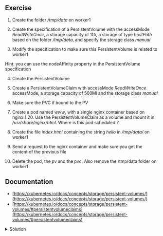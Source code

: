 ## Exercise

1. Create the folder */tmp/data* on worker1 

2. Create the specification of a PersistentVolume with the accessMode *ReadWriteOnce*, a storage capacity of 1Gi, a storage of type *hostPath* based on the folder */tmp/data*, and specify the storage class *manual*

3. Modify the specification to make sure this PersistentVolume is related to worker1

Hint: you can use the nodeAffinity property in the PersistentVolume specification

4. Create the PersistentVolume

5. Create a PersistentVolumeClaim with accessMode *ReadWriteOnce* accessMode, a storage capacity of 500Mi and the storage class *manual*

6. Make sure the PVC if bound to the PV

7. Create a pod named *www*, with a single nginx container based on nginx:1.20. Use the PersistentVolumeClaim as a volume and mount it in */usr/share/nginx/html*. Where is this pod scheduled ?

8. Create the file *index.html* containing the string *hello* in */tmp/data/* on worker1

9. Send a request to the nginx container and make sure you get the content of the previous file

10. Delete the pod, the pv and the pvc. Also remove the /tmp/data folder on worker1

## Documentation

- [https://kubernetes.io/docs/concepts/storage/persistent-volumes/](https://kubernetes.io/docs/concepts/storage/persistent-volumes/)
- [https://kubernetes.io/docs/concepts/storage/persistent-volumes/#persistentvolumeclaims](https://kubernetes.io/docs/concepts/storage/persistent-volumes/#persistentvolumeclaims)

<details>
  <summary markdown="span">Solution</summary>

1. Create the folder */tmp/data* on worker1

From a shell on worker1

```
mkdir /tmp/data
```

2. Create a PersistentVolume with the accessMode *ReadWriteOnce*, a storage capacity of 1Gi, a storage of type *hostPath* based on the folder */tmp/data*, and specify the storage class *manual*


```
cat <<EOF > pv.yaml
apiVersion: v1
kind: PersistentVolume
metadata: 
  name: pv
spec: 
  storageClassName: "manual"
  accessModes:
    - ReadWriteOnce
  capacity:
    storage: 1Gi
  hostPath:
    path: /tmp/data
EOF
```

3. Modify the specification to make sure this PersistentVolume is related to worker1

We had a nodeAffinity constraint that links the PersistentVolume to worker1

```
apiVersion: v1
kind: PersistentVolume
metadata: 
  name: pv
spec: 
  storageClassName: "manual"
  accessModes:
    - ReadWriteOnce
  capacity:
    storage: 1Gi
  hostPath:
    path: /tmp/data
  nodeAffinity:
    required:
      nodeSelectorTerms:
      - matchExpressions:
        - key: kubernetes.io/hostname
          operator: In
          values:
          - worker1 
```

4. Create the PersistentVolume

```
k apply -f pv.yaml
```

5. Create a PersistentVolumeClaim with accessMode *ReadWriteOnce* accessMode, a storage capacity of 500Mi and the storage class *manual*

```
cat <<EOF | kubectl apply -f -
apiVersion: v1
kind: PersistentVolumeClaim
metadata: 
  name: pvc
spec: 
  storageClassName: "manual"
  accessModes:
    - ReadWriteOnce
  resources:
    requests: 
      storage: 500Mi
EOF
```

6. Make sure the PVC if bound to the PV

Because the characteristics needed by the PersistentVolumeClaim match the ones offered by the PersistentVolume, the PVC is bound to the PV

```
k get pvc,pv
NAME                        STATUS   VOLUME   CAPACITY   ACCESS MODES   STORAGECLASS   AGE
persistentvolumeclaim/pvc   Bound    pv       1Gi        RWO            manual         5s

NAME                  CAPACITY   ACCESS MODES   RECLAIM POLICY   STATUS   CLAIM         STORAGECLASS   REASON   AGE
persistentvolume/pv   1Gi        RWO            Retain           Bound    default/pvc   manual                  49s
```

7. Create a pod named *www*, with a single nginx container based on nginx:1.20. Use the PersistentVolumeClaim as a volume and mount it in */usr/share/nginx/html*. Where is this pod scheduled ?

Create a pod specification

```
k run www --image=nginx:1.20 --dry-run=client -o yaml > www.yaml
```

Modification of the specification to define a volume and mount it

```
apiVersion: v1
kind: Pod
metadata:
  labels:
    run: www
  name: www
spec:
  containers:
  - image: nginx:1.20
    name: www
    volumeMounts:
    - name: data
      mountPath: /usr/share/nginx/html
  volumes:
  - name: data
    persistentVolumeClaim:
      claimName: pvc
```

Creation of the pod

```
k apply -f www.yaml
```

This pod is scheduled on worker1, the node linked to the PersisentVolume

```
k get po -o wide
NAME   READY   STATUS    RESTARTS   AGE   IP          NODE      NOMINATED NODE   READINESS GATES
www    1/1     Running   0          4s    10.32.0.2   worker1   <none>           <none>
```

8. Create the file *index.html* containing the string *hello* in */tmp/data/* on worker1

From a shell on worker1

```
echo "hello" | sudo tee /tmp/data/index.html
```

9. Send a request to the nginx container and make sure you get the content of the previous file

```
k exec www -- curl -s localhost
hello
```

10. Delete the pod, the pv and the pvc. Also remove the /tmp/data folder on worker1

```
k delete po www
k delete pvc/pvc pv/pv
```

From a shell on worker1

```
rm -fr /tmp/data
```

</details>

